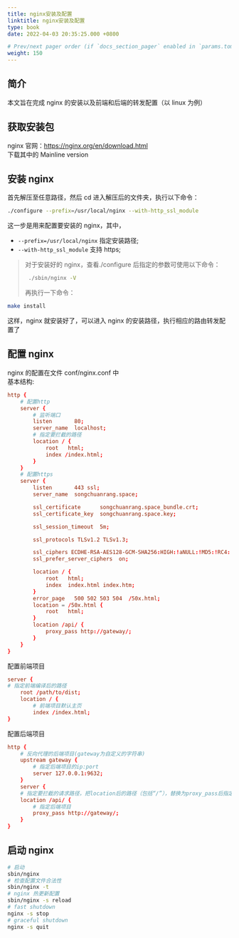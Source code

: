 ```yaml
---
title: nginx安装及配置
linktitle: nginx安装及配置
type: book
date: 2022-04-03 20:35:25.000 +0800

# Prev/next pager order (if `docs_section_pager` enabled in `params.toml`)
weight: 150
---
```


## 简介

本文旨在完成 nginx 的安装以及前端和后端的转发配置（以 linux 为例）

## 获取安装包

nginx 官网：<https://nginx.org/en/download.html>  
下载其中的 Mainline version

## 安装 nginx

首先解压至任意路径，然后 cd 进入解压后的文件夹，执行以下命令：

```bash
./configure --prefix=/usr/local/nginx --with-http_ssl_module
```

这一步是用来配置要安装的 nginx，其中，

- `--prefix=/usr/local/nginx` 指定安装路径;
- `--with-http_ssl_module` 支持 https;

> 对于安装好的 nginx，查看./configure 后指定的参数可使用以下命令：
>
> ```bash
>  ./sbin/nginx -V
> ```
>
> 再执行一下命令：

```bash
make install
```

这样，nginx 就安装好了，可以进入 nginx 的安装路径，执行相应的路由转发配置了

## 配置 nginx

nginx 的配置在文件 conf/nginx.conf 中  
基本结构:

```conf
http {
    # 配置http
    server {
        # 监听端口
        listen       80;
        server_name  localhost;
        # 指定要拦截的路径
        location / {
            root   html;
            index /index.html;
        }
    }
    # 配置https
    server {
        listen       443 ssl;
        server_name  songchuanrang.space;

        ssl_certificate      songchuanrang.space_bundle.crt;
        ssl_certificate_key  songchuanrang.space.key;

        ssl_session_timeout  5m;

        ssl_protocols TLSv1.2 TLSv1.3;

        ssl_ciphers ECDHE-RSA-AES128-GCM-SHA256:HIGH:!aNULL:!MD5:!RC4:!DHE;
        ssl_prefer_server_ciphers  on;

        location / {
            root   html;
            index  index.html index.htm;
        }
        error_page   500 502 503 504  /50x.html;
        location = /50x.html {
            root   html;
        }
        location /api/ {
            proxy_pass http://gateway/;
        }
    }
}
```

配置前端项目

```conf
server {
# 指定前端编译后的路径
    root /path/to/dist;
    location / {
        # 前端项目默认主页
        index /index.html;
}
```

配置后端项目

```conf
http {
    # 反向代理的后端项目(gateway为自定义的字符串)
    upstream gateway {
        # 指定后端项目的ip:port
        server 127.0.0.1:9632;
    }
    server {
    # 指定要拦截的请求路径，把location后的路径（包括“/”），替换为proxy_pass后指定的路径（同样包含“/”）
    location /api/ {
        # 指定后端项目
        proxy_pass http://gateway/;
    }
}
```

## 启动 nginx

```bash
# 启动
sbin/nginx
# 检查配置文件合法性
sbin/nginx -t
# nginx 热更新配置
sbin/nginx -s reload
# fast shutdown
nginx -s stop
# graceful shutdown
nginx -s quit
```

